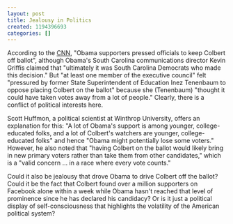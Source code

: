 ```yaml
---
layout: post
title: Jealousy in Politics
created: 1194396693
categories: []
---
```

According to the <a href="http://www.cnn.com/2007/POLITICS/11/06/obama.colbert/index.html">CNN</a>, "Obama supporters pressed officials to keep Colbert off ballot", although Obama's South Carolina communications director Kevin Griffis claimed that "ultimately it was South Carolina Democrats who made this decision." But "at least one member of the executive council" felt "pressured by former State Superintendent of Education Inez Tenenbaum to oppose placing Colbert on the ballot" because she (Tenenbaum) "thought it could have taken votes away from a lot of people." Clearly, there is a conflict of political interests here.

Scott Huffmon, a political scientist at Winthrop University, offers an explanation for this: "A lot of Obama's support is among younger, college-educated folks, and a lot of Colbert's watchers are younger, college-educated folks" and hence "Obama might potentially lose some voters." However, he also noted that "having Colbert on the ballot would likely bring in new primary voters rather than take them from other candidates," which is a "valid concern ... in a race where every vote counts."

Could it also be jealousy that drove Obama to drive Colbert off the ballot? Could it be the fact that Colbert found over a million supporters on Facebook alone within a week while Obama hasn't reached that level of prominence since he has declared his candidacy? Or is it just a political display of self-consciousness that highlights the volatility of the American political system?
